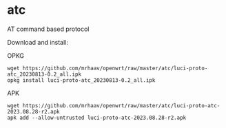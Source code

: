 # atc

AT command based protocol

Download and install:

OPKG
```
wget https://github.com/mrhaav/openwrt/raw/master/atc/luci-proto-atc_20230813-0.2_all.ipk
opkg install luci-proto-atc_20230813-0.2_all.ipk
```

APK
```
wget https://github.com/mrhaav/openwrt/raw/master/atc/luci-proto-atc-2023.08.28-r2.apk
apk add --allow-untrusted luci-proto-atc-2023.08.28-r2.apk
```
